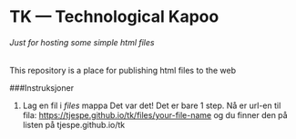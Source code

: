 # TK — Technological Kapoo
###### Just for hosting some simple html files
This repository is a place for publishing html files to the web

###Instruksjoner
1. Lag en fil i *files* mappa
Det var det! Det er bare 1 step. Nå er url-en til fila: https://tjespe.github.io/tk/files/your-file-name og du finner den på listen på tjespe.github.io/tk
